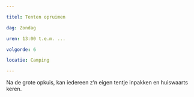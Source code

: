 ```yaml
---

titel: Tenten opruimen

dag: Zondag

uren: 13:00 t.e.m. ...

volgorde: 6

locatie: Camping

---
```


Na de grote opkuis, kan iedereen z’n eigen tentje inpakken en huiswaarts keren.
